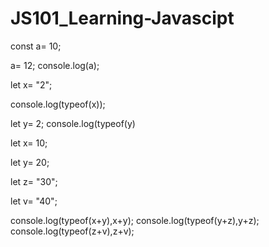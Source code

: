 # JS101_Learning-Javascipt
const a= 10;

a= 12;
console.log(a);

let x= "2"; 

console.log(typeof(x));

let y= 2;
console.log(typeof(y)



let x= 10;

let y= 20;

let z= "30";

let v= "40";

console.log(typeof(x+y),x+y); 
console.log(typeof(y+z),y+z); 
console.log(typeof(z+v),z+v); 
